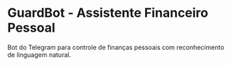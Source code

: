 # GuardBot - Assistente Financeiro Pessoal

Bot do Telegram para controle de finanças pessoais com reconhecimento de linguagem natural.
